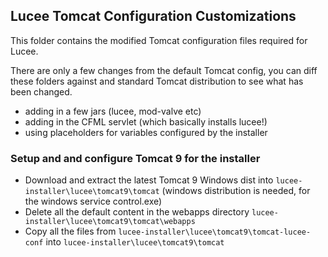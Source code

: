 ## Lucee Tomcat Configuration Customizations 

This folder contains the modified Tomcat configuration files required for Lucee.

There are only a few changes from the default Tomcat config, you can diff these folders against and standard Tomcat distribution to see what has been changed.
 
- adding in a few jars (lucee, mod-valve etc)
- adding in the CFML servlet (which basically installs lucee!)
- using placeholders for variables configured by the installer

### Setup and and configure Tomcat 9 for the installer

- Download and extract the latest Tomcat 9 Windows dist into `lucee-installer\lucee\tomcat9\tomcat` (windows distribution is needed, for the windows service control.exe)
- Delete all the default content in the webapps directory `lucee-installer\lucee\tomcat9\tomcat\webapps`
- Copy all the files from `lucee-installer\lucee\tomcat9\tomcat-lucee-conf` into `lucee-installer\lucee\tomcat9\tomcat` 
